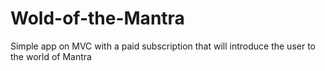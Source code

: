 # Wold-of-the-Mantra

Simple app on MVC with a paid subscription that will introduce the user to the world of Mantra
